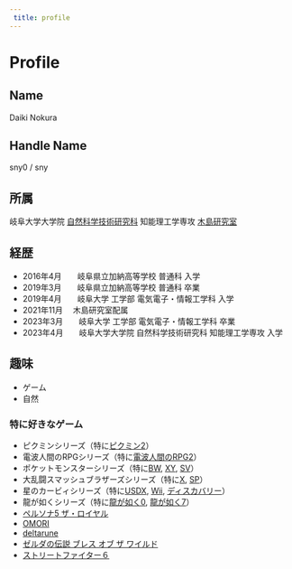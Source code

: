 ```yaml
---
 title: profile
---
```

<div style={{ textAlign: 'center' }}>

# Profile

</div>

## Name 
Daiki Nokura

## Handle Name
sny0 / sny

## 所属
岐阜大学大学院 [自然科学技術研究科](https://gnst.gifu-u.ac.jp/) 知能理工学専攻 [木島研究室](https://www.kzm.info.gifu-u.ac.jp/)

## 経歴
- 2016年4月　　岐阜県立加納高等学校 普通科 入学
- 2019年3月　　岐阜県立加納高等学校 普通科 卒業
- 2019年4月　　岐阜大学 工学部 電気電子・情報工学科 入学
- 2021年11月　 木島研究室配属
- 2023年3月　　岐阜大学 工学部 電気電子・情報工学科 卒業
- 2023年4月　　岐阜大学大学院 自然科学技術研究科 知能理工学専攻 入学

## 趣味
- ゲーム
- 自然

### 特に好きなゲーム
- ピクミンシリーズ（特に[ピクミン2](https://www.nintendo.co.jp/ngc/gpvj/)）
- 電波人間のRPGシリーズ（特に[電波人間のRPG2](https://www.denpaningen.jp/series/2nd.html)）
- ポケットモンスターシリーズ（特に[BW](https://www.pokemon.co.jp/series/bw/), [XY](https://www.pokemon.co.jp/ex/xy/), [SV](https://www.pokemon.co.jp/ex/sv/ja/)）
- 大乱闘スマッシュブラザーズシリーズ（特に[X](https://www.smashbros.com/wii/jp/), [SP](https://www.smashbros.com/ja_JP/)）
- 星のカービィシリーズ（特に[USDX](https://www.nintendo.co.jp/ds/ykwj/index.html), [Wii](https://www.nintendo.co.jp/wii/sukj/), [ディスカバリー](https://www.nintendo.co.jp/switch/arzga/index.html)）
- 龍が如くシリーズ（特に[龍が如く0](https://ryu-ga-gotoku.com/zero/), [龍が如く7](https://ryu-ga-gotoku.com/seven/)）
- [ペルソナ5 ザ・ロイヤル](https://p5r.jp/)
- [OMORI](https://www.omori-game.com/en)
- [deltarune](https://deltarune.com/)
- [ゼルダの伝説 ブレス オブ ザ ワイルド](https://www.nintendo.co.jp/zelda/botw/index.html)
- [ストリートファイター６](https://www.streetfighter.com/6/ja-jp)